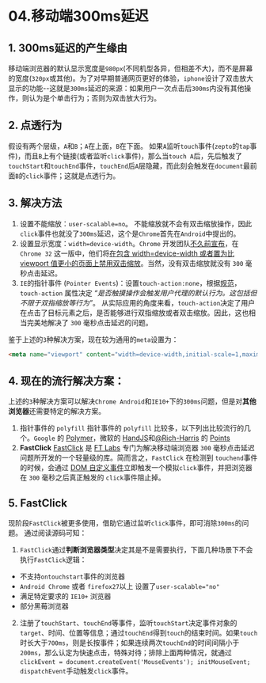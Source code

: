 # 04.移动端300ms延迟

## 1. 300ms延迟的产生缘由

移动端浏览器的默认显示宽度是`980px`(不同机型各异，但相差不大)，而不是屏幕的宽度(`320px`或其他)。为了对早期普通网页更好的体验，`iphone`设计了双击放大显示的功能--这就是`300ms`延迟的来源：如果用户一次点击后`300ms`内没有其他操作，则认为是个单击行为；否则为双击放大行为。

## 2. 点透行为

假设有两个层级，`A`和`B`；`A`在上面，`B`在下面。 如果`A`监听`touch`事件(`zepto`的`tap`事件)，而且`B`上有个链接(或者监听`click`事件)，那么当`touch A`后，先后触发了`touchStart`和`touchEnd`事件，`touchEnd`后`A`层隐藏，而此刻会触发在`document`最前面`B`的`click`事件；这就是点透行为。

## 3. 解决方法

1. 设置不能缩放：`user-scalable=no`。 不能缩放就不会有双击缩放操作，因此`click`事件也就没了`300ms`延迟，这个是`Chrome`首先在`Android`中提出的。
2. 设置显示宽度：`width=device-width`。`Chrome` 开发团队[不久前宣布](https://link.jianshu.com/?t=https://groups.google.com/a/chromium.org/forum/#!topic/chromium-dev/8evES7o-QTY)，在 `Chrome 32` 这一版中，他们将[在包含 width=device-width 或者置为比 viewport 值更小的页面上禁用双击缩放](https://link.jianshu.com/?t=https://codereview.chromium.org/18850005/)。当然，没有双击缩放就没有 `300` 毫秒点击延迟。
3. `IE`的指针事件 (`Pointer Events`)：设置`touch-action:none`，根据[规范](https://link.jianshu.com/?t=https://dvcs.w3.org/hg/pointerevents/raw-file/tip/pointerEvents.html#the-touch-action-css-property)，`touch-action` 属性决定 *“是否触摸操作会触发用户代理的默认行为。这包括但不限于双指缩放等行为”*。
	从实际应用的角度来看，`touch-action`决定了用户在点击了目标元素之后，是否能够进行双指缩放或者双击缩放。因此，这也相当完美地解决了 `300` 毫秒点击延迟的问题。

鉴于上述的`3`种解决方案，现在较为通用的`meta`设置为：

```html
<meta name="viewport" content="width=device-width,initial-scale=1,maximum-scale=1,user-scalable=no">
```

## 4. 现在的流行解决方案：

上述的`3`种解决方案可以解决`Chrome Android`和`IE10+`下的`300ms`问题，但是对**其他浏览器**还需要特定的解决方案。

1. 指针事件的 `polyfill`
	指针事件的 `polyfill` 比较多，以下列出比较流行的几个。`Google` 的 [Polymer](https://link.jianshu.com/?t=https://github.com/Polymer/PointerEvents)，微软的 [HandJS](https://link.jianshu.com/?t=http://handjs.codeplex.com/)和[@Rich-Harris](https://link.jianshu.com/?t=https://github.com/Rich-Harris) 的 [Points](https://link.jianshu.com/?t=https://github.com/Rich-Harris/Points)
2. **FastClick**
	[FastClick](https://link.jianshu.com/?t=https://github.com/ftlabs/fastclick) 是 [FT Labs](https://link.jianshu.com/?t=http://labs.ft.com/) 专门为解决移动端浏览器 `300` 毫秒点击延迟问题所开发的一个轻量级的库。简而言之，`FastClick` 在检测到 `touchend`事件的时候，会通过 [DOM 自定义事件](https://link.jianshu.com/?t=https://developer.mozilla.org/zh-CN/docs/Web/API/Event/createEvent)立即触发一个模拟`click`事件，并把浏览器在 `300` 毫秒之后真正触发的 `click`事件阻止掉。

## 5. FastClick

现阶段`FastClick`被更多使用，借助它通过监听`click`事件，即可消除`300ms`的问题。
通过阅读源码可知：

1. `FastClick`通过**判断浏览器类型**决定其是不是需要执行，下面几种场景下不会执行`FastClick`逻辑：

- 不支持`ontouchstart`事件的浏览器
- `Android Chrome` 或者 `firefox27`以上 设置了`user-scalable="no"`
- 满足特定要求的 `IE10+` 浏览器
- 部分黑莓浏览器

2. 注册了`touchStart`、`touchEnd`等事件，监听`touchStart`决定事件对象的`target`、时间、位置等信息；通过`touchEnd`得到`touch`的结束时间。如果`touch`时长大于`700ms`，则是长按事件；如果连续两次`touchEnd`的时间间隔小于`200ms`，那么认定为快速点击，特殊对待；排除上面两种情况，就通过`clickEvent = document.createEvent('MouseEvents'); initMouseEvent; dispatchEvent`手动触发`click`事件。